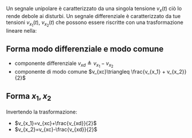 Un segnale unipolare è caratterizzato da una singola tensione $v_x(t)$ ciò lo rende debole ai disturbi.
Un segnale differenziale è caratterizzato da tue tensioni $v_{x_1}(t),\ v_{x_2}(t)$ che possono essere riscritte con una trasformazione lineare nella:
## Forma modo differenziale e modo comune 
* componente differenziale $v_{xd}\triangleq v_{x_1} - v_{x_2}$
* componente di modo comune $v_{xc}\triangleq \frac{v_{x_1} + v_{x_2}}{2}$
## Forma $x_1,x_2$ 
Invertendo la trasformazione: 
* $v_{x_1}=v_{xc}+\frac{v_{xd}}{2}$
* $v_{x_2}=v_{xc}-\frac{v_{xd}}{2}$
